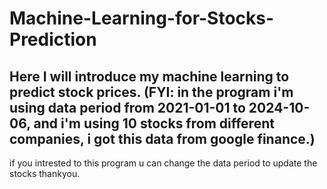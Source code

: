 # Machine-Learning-for-Stocks-Prediction

Here I will introduce my machine learning to predict stock prices. (FYI: in the program i'm using data period from 2021-01-01 to 2024-10-06, and i'm using 10 stocks from different companies, i got this data from google finance.)
--
if you intrested to this program u can change the data period to update the stocks thankyou.
